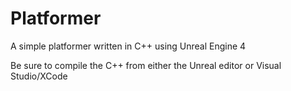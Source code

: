 Platformer
==========

A simple platformer written in C++ using Unreal Engine 4

Be sure to compile the C++ from either the Unreal editor or Visual Studio/XCode
